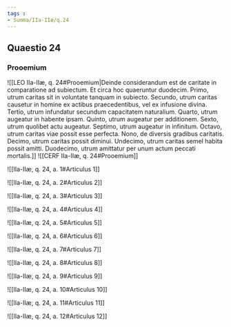 ```yaml
---
tags : 
- Summa/IIa-IIæ/q.24
---
```


## Quaestio 24

### Prooemium

![[LEO IIa-IIæ, q. 24#Prooemium|Deinde considerandum est de caritate in comparatione ad subiectum. Et circa hoc quaeruntur duodecim. Primo, utrum caritas sit in voluntate tanquam in subiecto. Secundo, utrum caritas causetur in homine ex actibus praecedentibus, vel ex infusione divina. Tertio, utrum infundatur secundum capacitatem naturalium. Quarto, utrum augeatur in habente ipsam. Quinto, utrum augeatur per additionem. Sexto, utrum quolibet actu augeatur. Septimo, utrum augeatur in infinitum. Octavo, utrum caritas viae possit esse perfecta. Nono, de diversis gradibus caritatis. Decimo, utrum caritas possit diminui. Undecimo, utrum caritas semel habita possit amitti. Duodecimo, utrum amittatur per unum actum peccati mortalis.]]
![[CERF IIa-IIæ, q. 24#Prooemium]]

![[IIa-IIæ, q. 24, a. 1#Articulus 1]]

![[IIa-IIæ, q. 24, a. 2#Articulus 2]]

![[IIa-IIæ, q. 24, a. 3#Articulus 3]]

![[IIa-IIæ, q. 24, a. 4#Articulus 4]]

![[IIa-IIæ, q. 24, a. 5#Articulus 5]]

![[IIa-IIæ, q. 24, a. 6#Articulus 6]]

![[IIa-IIæ, q. 24, a. 7#Articulus 7]]

![[IIa-IIæ, q. 24, a. 8#Articulus 8]]

![[IIa-IIæ, q. 24, a. 9#Articulus 9]]

![[IIa-IIæ, q. 24, a. 10#Articulus 10]]

![[IIa-IIæ, q. 24, a. 11#Articulus 11]]

![[IIa-IIæ, q. 24, a. 12#Articulus 12]]

